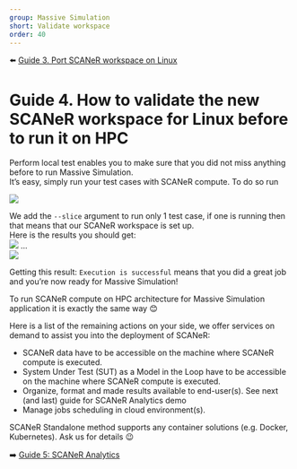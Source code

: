 ```yaml
---
group: Massive Simulation
short: Validate workspace
order: 40
---
```


:arrow_left: [Guide 3. Port SCANeR workspace on Linux](HT_Port_SCANeR_workspace_under_Linux.md)

# Guide 4. How to validate the new SCANeR workspace for Linux before to run it on HPC

Perform local test enables you to make sure that you did not miss anything before to run Massive Simulation.  
It’s easy, simply run your test cases with SCANeR compute. To do so run  

![](./assets/SCANeRcompute.png)

We add the `--slice` argument to run only 1 test case, if one is running then that means that our SCANeR workspace is set up.  
Here is the results you should get:  
![](./assets/SCANeRcompute1.png)
...  
![](./assets/SCANeRcompute2.png)

Getting this result: `Execution is successful` means that you did a great job and you’re now ready for Massive Simulation!  

To run SCANeR compute on HPC architecture for Massive Simulation application it is exactly the same way 😊  

Here is a list of the remaining actions on your side, we offer services on demand to assist you into the deployment of SCANeR:
* SCANeR data have to be accessible on the machine where SCANeR compute is executed.
* System Under Test (SUT) as a Model in the Loop have to be accessible on the machine where SCANeR compute is executed.
* Organize, format and made results available to end-user(s). See next (and last) guide for SCANeR Analytics demo
* Manage jobs scheduling in cloud environment(s).

SCANeR Standalone method supports any container solutions (e.g. Docker, Kubernetes).
Ask us for details 😉

:arrow_right: [Guide 5: SCANeR Analytics](HT_Analytics.md)
